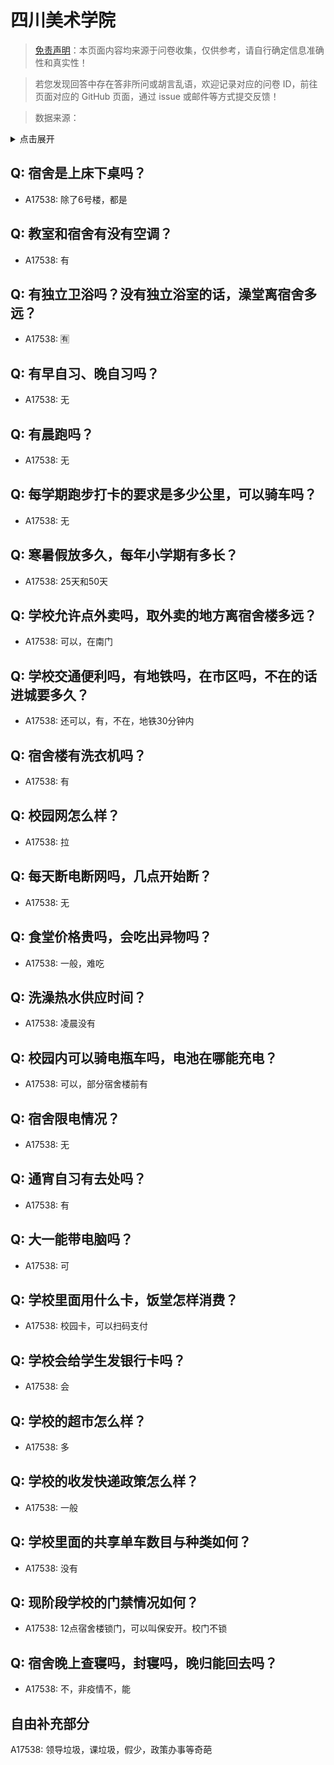# 四川美术学院

> [免责声明](https://colleges.chat/#_3)：本页面内容均来源于问卷收集，仅供参考，请自行确定信息准确性和真实性！

> 若您发现回答中存在答非所问或胡言乱语，欢迎记录对应的问卷 ID，前往页面对应的 GitHub 页面，通过 issue 或邮件等方式提交反馈！

> 数据来源：

<details><summary>点击展开</summary>
<ul>
<li>A17538: 匿名 (2023 年 06 月)</li>
</ul>
</details>

## Q: 宿舍是上床下桌吗？

- A17538: 除了6号楼，都是

## Q: 教室和宿舍有没有空调？

- A17538: 有

## Q: 有独立卫浴吗？没有独立浴室的话，澡堂离宿舍多远？

- A17538: 🈶️

## Q: 有早自习、晚自习吗？

- A17538: 无

## Q: 有晨跑吗？

- A17538: 无

## Q: 每学期跑步打卡的要求是多少公里，可以骑车吗？

- A17538: 无

## Q: 寒暑假放多久，每年小学期有多长？

- A17538: 25天和50天

## Q: 学校允许点外卖吗，取外卖的地方离宿舍楼多远？

- A17538: 可以，在南门

## Q: 学校交通便利吗，有地铁吗，在市区吗，不在的话进城要多久？

- A17538: 还可以，有，不在，地铁30分钟内

## Q: 宿舍楼有洗衣机吗？

- A17538: 有

## Q: 校园网怎么样？

- A17538: 拉

## Q: 每天断电断网吗，几点开始断？

- A17538: 无

## Q: 食堂价格贵吗，会吃出异物吗？

- A17538: 一般，难吃

## Q: 洗澡热水供应时间？

- A17538: 凌晨没有

## Q: 校园内可以骑电瓶车吗，电池在哪能充电？

- A17538: 可以，部分宿舍楼前有

## Q: 宿舍限电情况？

- A17538: 无

## Q: 通宵自习有去处吗？

- A17538: 有

## Q: 大一能带电脑吗？

- A17538: 可

## Q: 学校里面用什么卡，饭堂怎样消费？

- A17538: 校园卡，可以扫码支付

## Q: 学校会给学生发银行卡吗？

- A17538: 会

## Q: 学校的超市怎么样？

- A17538: 多

## Q: 学校的收发快递政策怎么样？

- A17538: 一般

## Q: 学校里面的共享单车数目与种类如何？

- A17538: 没有

## Q: 现阶段学校的门禁情况如何？

- A17538: 12点宿舍楼锁门，可以叫保安开。校门不锁

## Q: 宿舍晚上查寝吗，封寝吗，晚归能回去吗？

- A17538: 不，非疫情不，能

## 自由补充部分

A17538: 领导垃圾，课垃圾，假少，政策办事等奇葩